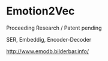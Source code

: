 # Emotion2Vec
Proceeding Research / Patent pending


SER, Embeddig, Encoder-Decoder


http://www.emodb.bilderbar.info/
